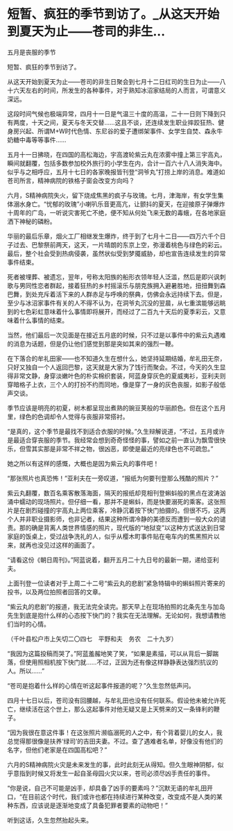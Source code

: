# 短暂、疯狂的季节到访了。_从这天开始到夏天为止——苍司的非生...

五月是丧服的季节

短暂、疯狂的季节到访了。

从这天开始到夏天为止——苍司的非生日聚会到七月十二日红司的生日为止——八十六天左右的时间，所发生的各种事件，对于熟知冰沼家结局的人而言，可谓意义深远。

这段时间气候也极端异常，四月十一日是气温三十度的高温，二十一日则下降到只有两度，十天之间，夏天与冬天交替……这且不谈，还连续发生职业摔跤狂热、健身房兴起、所谓M+W时代色情、东尼谷的爱子遭绑架事件、女学生自焚、森永牛奶糖中毒等等事件……

五月十一日拂晓，在四国的高松海边，宇高渡轮紫云丸在浓雾中撞上第三宇高丸，瞬间就翻覆，包括多数参加校外旅行的小学生在内，合计一百六十八人消失海中。似乎与之相呼应，五月十七日的各家晚报皆刊登“洞爷丸”打捞上岸的消息。难道如苍司所言，精神病院的铁格子窗会改变方向吗？

六月，S精神病院失火，留下烧成焦黑的疯子与玫瑰。七月，津海岸，有女学生集体溺水身亡。“忧郁的玫瑰”小喇叭乐音更高亢，让颤抖的夏天，在迎接原子弹爆炸十周年的广岛，一听说灾害死亡不绝，便不知从何处飞来无数的毒蛾，在各地家庭洒下神秘的磷粉。

华丽的最后乐章，烟火工厂相继发生爆炸，终于到了七月十二日——四万六千个日子过去、巴黎祭前两天，这天，一片晴朗的东京上空，弥漫着桃色与绿色的彩云。最后，整个社会受到热病侵袭，虽然状似受到梦魇威胁，却也宣告连续发生的异常事件结束。

死者被埋葬、被遗忘，翌年，号称太阳族的船形衣领年轻人泛滥，然后是即兴讽刺歌与男同性恋者群起，接着狂热的乡村摇滚乐与朋克族拥入避暑胜地，扭扭舞到森巴舞，到处充斥着活下来的人群赤足与呼唤的祭典，仿佛会永远持续下去。但是，至少与冰沼家事件有关的人不得不认为，在洞爷丸沉没的翌晨，从七重滨能够远眺到的七色彩虹意味着什么事情即将展开，而经过了二百九十天后的夏季彩云，又意味着什么事情的结束。

当然，他们最后一次见面是在接近五月底的时候，只不过是以事件中的紫云丸遇难的消息为话题，但是仍让他们感觉到那是突如其来的强烈一鞭。

在下落合的牟礼田家——也不知道久生在想什么，她坚持延期结婚，牟礼田无奈，只好又独自一个人返回巴黎，这天就是大家为了饯行而聚会。不过，今天的久生显得非常文静，身穿淡嫩叶色的朴实棉织套装，阿蓝身穿灰色的夏威夷衫，亚利夫则穿暗格子上衣，三个人的打扮不约而同地，像是穿了一身的灰色丧服，如影子般低声交谈。

季节应该是明亮的初夏，树木都呈现出煮熟的豌豆荚般的华丽颜色。但在这个五月里，绿色的色调却令人觉得与丧服非常搭衬。

“是真的，这个季节是最找不到适合衣服的时候。”久生辩解说道，“不过，五月或许是最适合穿丧服的季节。我经常会想到奇奇怪怪的事，譬如之前一直认为飘雪很快乐，但雪其实那是非常不祥之物，很凶恶，即使是最近的亮绿色也不可疏忽。”

她之所以有这样的感慨，大概也是因为紫云丸的事件吧！

“那张照片也真恐怖！”亚利夫在一旁叹道，“报纸为何要刊登那么残酷的照片？”

紫云丸翻覆，数百名乘客散落海面，隔天的报纸却竞相刊登蝌蚪般的黑点在波涛汹涌中蠕动的现场照片。但仔细一看，那并不是蝌蚪，而是快要溺死的乘客。这张照片是在剧烈碰撞的宇高丸上两位乘客，冷静沉着按下快门拍摄的。但很不巧，这两个人并非职业摄影师，也非记者，结果这种所谓冷静的美德反而遭到一般大众的谴责。那的确是背离人类世界情感的照片，现代版的“地狱变”以这种方式送达到日常家庭的饭桌上，受过战争洗礼的人，似乎从樱木町事件贴在电车内的焦黑照片以来，就再也没见过这样的画面了。

“请看这份《朝日周刊》。”阿蓝说着，翻开五月二十九日号的最新一期，递给亚利夫。

上面刊登一位读者对于上周二十二号“紫云丸的悲剧”紧急特辑中的蝌蚪照片寄来的投书，以及两位拍照者回答的文章。

“紫云丸的悲剧”的报道，我无法完全读完。那天早上在现场拍照的北条先生与加岛先生到底是抱什么样的心态按下快门的？我实在无法理解。无论如何，我想请教他们当时的心情。

（千叶县松户市上矢切二〇四七　平野和夫　务农　二十九岁）

“我因为这篇投稿而哭了。”阿蓝羞赧地笑了笑，“如果是素描，可以从背后一脚踹落，但使用照相机按下快门就……不过，正因为还有像这样静静表达强烈抗议的人。所以……”

“苍司是抱着什么样的心情在听这起事件报道的呢？”久生忽然低声问。

四月十七日以后，苍司没有回腰越，与牟礼田也没有任何联系。假设他未被允许死亡，继续活在这个世上，那么这起事件对他无疑又是上天劈来的又一条锋利的鞭子。

“因为我很在意这件事！在这张照片濒临溺死的人之中，有个背着婴儿的女人，我总觉得那很像是扶养‘绿司’的吉田夫妻。不过。查了遇难者名单，好像没有他们的名字，但他们老家是在四国高松吧？”

六月的S精神病院火灾是未来发生的事，此时此刻无从得知。但久生眼神阴郁，似乎意指到时候又将发生一起自圣母园火灾以来，苍司必须尽凶手责任的事件。

“你是说，自己不可能是凶手，却具备了凶手的要素吗？”沉默无语的牟礼田开口，“在目前这个时代，我们或许也都在持续进行某种改变，改变成不是人类的某种东西，应该说是逐渐地变成了具备犯罪者要素的动物吧！”

听到这话，久生忽然抬起头来。